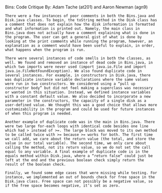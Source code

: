 Bins: Code Critique
By: Adam Tache (at201) and Aaron Newman (agn9)

	There were a few instances of poor comments in both the Bins.java and Disk.java classes. To begin, the toString method in the Disk class has a comment that does not explain how the disk information is formatted and what information is printed out. Namely, the main class in Bins.java does not actually have a comment explaining what is done in the program. The user can get a general gist of what is done by looking at the print comments while running the program, however, an explanation as a comment would have been useful to explain, in order, what happens when the program is run. 

	There were several instances of code smells in both the classes, as well. We found and removed an instance of dead code in Bins.java, in which two imports were never used (import java.io.File and import java.io.FileNotFoundException). We also found duplicate code in several instances. For example, in constructors in Disk.java, there was duplicate instance variable declarations where the same values were run in two constructors. We considered using a “pull up constructor body” but did not feel making a superclass was necessary or wanted in this situation. Instead, we defined instance variables with a constant default value. We also decided to incorporate a new parameter in the constructors, the capacity of a single disk as a user-defined value. We thought this was a good choice that allows more customizability in the program and could be used for future instances of when this program is needed. 

	Another example of duplicate code was in the main in Bins.java. There were two large for-each loops with identical code besides one line which had > instead of >=. The large block was moved to its own method to be called twice with >= because >= works for both. The first time we call add, we care about the return value (the total, and store the value in our total variable). The second time, we only care about calling the method, not its return value, so we do not set the call equal to any variable. A final example of duplicate code is in the equals method within Disk.java, where a “return false” could just be left at the end and the previous boolean check simply return the result of the boolean check.
	
	Finally, we found some edge cases that were missing while testing. For instance, we implemented an out of bounds check for free space in the Disk.java class. Free space can not possibly be a negative value, so if the free space becomes negative, it’s set as zero.